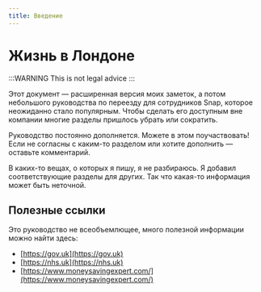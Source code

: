 ```yaml
---
title: Введение
---
```


# Жизнь в Лондоне

:::WARNING
This is not legal advice
:::

Этот документ — расширенная версия моих заметок, а потом небольшого руководства по переезду для сотрудников Snap, которое неожиданно стало популярным. Чтобы сделать его доступным вне компании многие разделы пришлось убрать или сократить.

Руководство постоянно дополняется. Можете в этом поучаствовать! Если не согласны с каким-то разделом или хотите дополнить — оставьте комментарий.

В каких-то вещах, о которых я пишу, я не разбираюсь. Я добавил соответствующие разделы для других. Так что какая-то информация может быть неточной.

## Полезные ссылки

Это руководство не всеобъемлющее, много полезной информации можно найти здесь:

* [https://gov.uk](https://gov.uk)
* [https://nhs.uk](https://nhs.uk)
* [https://www.moneysavingexpert.com/](https://www.moneysavingexpert.com/)

<!-- ### Свалка ссылок, чтоб потом разобрать

[https://journal.tinkoff.ru/london/](https://journal.tinkoff.ru/london/)\
[https://www.ru-uk.net/obrazovanie-v-anglii/item/46-detskie-sady-v-anglii.html](https://www.ru-uk.net/obrazovanie-v-anglii/item/46-detskie-sady-v-anglii.html)\
[https://ru.wikihow.com/%D0%BF%D0%B5%D1%80%D0%B5%D0%B5%D1%85%D0%B0%D1%82%D1%8C-%D0%B2-%D0%90%D0%BD%D0%B3%D0%BB%D0%B8%D1%8E](https://ru.wikihow.com/%D0%BF%D0%B5%D1%80%D0%B5%D0%B5%D1%85%D0%B0%D1%82%D1%8C-%D0%B2-%D0%90%D0%BD%D0%B3%D0%BB%D0%B8%D1%8E)\
[https://www.the-village.ru/village/business/their-life/278902-london](https://www.the-village.ru/village/business/their-life/278902-london)\
[https://vc.ru/migrate/22564-moving-to-london](https://vc.ru/migrate/22564-moving-to-london) -->

